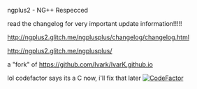 ngplus2 - NG++ Respecced

read the changelog for very important update information!!!!!

http://ngplus2.glitch.me/ngplusplus/changelog/changelog.html

http://ngplus2.glitch.me/ngplusplus/

a "fork" of https://github.com/Ivark/IvarK.github.io

lol codefactor says its a C now, i'll fix that later
[![CodeFactor](https://www.codefactor.io/repository/github/usavictor210/ngplusplusrespecced/badge)](https://www.codefactor.io/repository/github/usavictor210/ngplusplusrespecced)